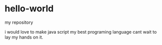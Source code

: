 # hello-world
my repository


i would love to make java script my best programing language
cant wait to lay my hands on it.
